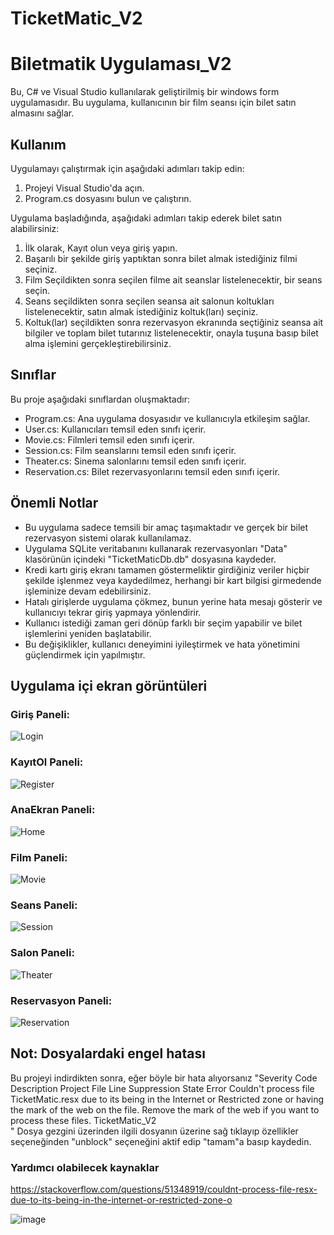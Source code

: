 # TicketMatic_V2

# Biletmatik Uygulaması_V2

Bu, C# ve Visual Studio kullanılarak geliştirilmiş bir windows form uygulamasıdır. Bu uygulama, kullanıcının bir film seansı için bilet satın almasını sağlar.

## Kullanım

Uygulamayı çalıştırmak için aşağıdaki adımları takip edin:

1. Projeyi Visual Studio'da açın.
2. Program.cs dosyasını bulun ve çalıştırın.

Uygulama başladığında, aşağıdaki adımları takip ederek bilet satın alabilirsiniz:

1. İlk olarak, Kayıt olun veya giriş yapın.
2. Başarılı bir şekilde giriş yaptıktan sonra bilet almak istediğiniz filmi seçiniz.
3. Film Seçildikten sonra seçilen filme ait seanslar listelenecektir, bir seans seçin.
4. Seans seçildikten sonra seçilen seansa ait salonun koltukları listelenecektir, satın almak istediğiniz koltuk(ları) seçiniz.
5. Koltuk(lar) seçildikten sonra rezervasyon ekranında seçtiğiniz seansa ait bilgiler ve toplam bilet tutarınız listelenecektir, onayla tuşuna basıp bilet alma işlemini gerçekleştirebilirsiniz.

## Sınıflar

Bu proje aşağıdaki sınıflardan oluşmaktadır:

- Program.cs: Ana uygulama dosyasıdır ve kullanıcıyla etkileşim sağlar.
- User.cs: Kullanıcıları temsil eden sınıfı içerir.
- Movie.cs: Filmleri temsil eden sınıfı içerir.
- Session.cs: Film seanslarını temsil eden sınıfı içerir.
- Theater.cs: Sinema salonlarını temsil eden sınıfı içerir.
- Reservation.cs: Bilet rezervasyonlarını temsil eden sınıfı içerir.

## Önemli Notlar

- Bu uygulama sadece temsili bir amaç taşımaktadır ve gerçek bir bilet rezervasyon sistemi olarak kullanılamaz.
- Uygulama SQLite veritabanını kullanarak rezervasyonları "Data" klasörünün içindeki "TicketMaticDb.db" dosyasına kaydeder.
- Kredi kartı giriş ekranı tamamen göstermeliktir girdiğiniz veriler hiçbir şekilde işlenmez veya kaydedilmez, herhangi bir kart bilgisi girmedende işleminize devam edebilirsiniz.
- Hatalı girişlerde uygulama çökmez, bunun yerine hata mesajı gösterir ve kullanıcıyı tekrar giriş yapmaya yönlendirir.
- Kullanıcı istediği zaman geri dönüp farklı bir seçim yapabilir ve bilet işlemlerini yeniden başlatabilir.
- Bu değişiklikler, kullanıcı deneyimini iyileştirmek ve hata yönetimini güçlendirmek için yapılmıştır.

## Uygulama içi ekran görüntüleri

### Giriş Paneli: 
![Login](https://github.com/keremketenci0/TicketMatic_V2/assets/128905838/d5a91ad9-8082-4b0b-9c64-746c9dc4bb5f)

### KayıtOl Paneli: 
![Register](https://github.com/keremketenci0/TicketMatic_V2/assets/128905838/d16e49f6-5dee-4de3-8ba1-34d28bd48d92)

### AnaEkran Paneli: 
![Home](https://github.com/keremketenci0/TicketMatic_V2/assets/128905838/f72a802f-5558-4ee4-9d5c-ecb610c3641f)

### Film Paneli: 
![Movie](https://github.com/keremketenci0/TicketMatic_V2/assets/128905838/6e63fb54-205c-466b-a835-4fadcad42c83)

### Seans Paneli: 
![Session](https://github.com/keremketenci0/TicketMatic_V2/assets/128905838/4edb3c89-a7c0-426e-bdc1-809de19dc263)

### Salon Paneli: 
![Theater](https://github.com/keremketenci0/TicketMatic_V2/assets/128905838/5da38443-6ac2-44e7-8c02-ca8e7b60d08b)

### Reservasyon Paneli: 
![Reservation](https://github.com/keremketenci0/TicketMatic_V2/assets/128905838/787dff23-cb6b-4af1-b589-70de3b7a683a)

## Not: Dosyalardaki engel hatası

Bu projeyi indirdikten sonra, eğer böyle bir hata alıyorsanız "Severity	Code	Description	Project	File	Line	Suppression State
Error		Couldn't process file TicketMatic.resx due to its being in the Internet or Restricted zone or having the mark of the web on the file. Remove the mark of the web if you want to process these files.	TicketMatic_V2			
"
Dosya gezgini üzerinden ilgili dosyanın üzerine sağ tıklayıp özellikler seçeneğinden "unblock" seçeneğini aktif edip "tamam"a basıp kaydedin.

### Yardımcı olabilecek kaynaklar
https://stackoverflow.com/questions/51348919/couldnt-process-file-resx-due-to-its-being-in-the-internet-or-restricted-zone-o

![image](https://github.com/keremketenci0/TicketMatic_V2/assets/128905838/705fd411-41e5-415f-8639-50a628a0a643)
